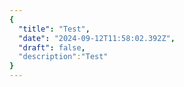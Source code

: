 ```yaml
---
{
  "title": "Test",
  "date": "2024-09-12T11:58:02.392Z",
  "draft": false,
  "description":"Test"
}
---
```

        